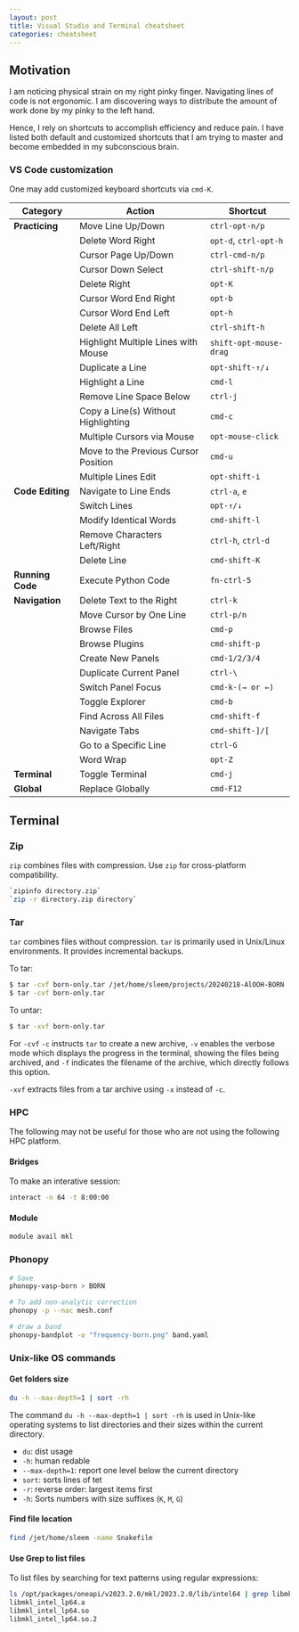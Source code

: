 ```yaml
---
layout: post
title: Visual Studio and Terminal cheatsheet
categories: cheatsheet
---
```



## Motivation

I am noticing physical strain on my right pinky finger. Navigating lines of code is not ergonomic. I am discovering ways to distribute the amount of work done by my pinky to the left hand.

Hence, I rely on shortcuts to accomplish efficiency and reduce pain. I have listed both default and customized shortcuts that I am trying to master and become embedded in my subconscious brain.

### VS Code customization

One may add customized keyboard shortcuts via `cmd-K`.

| Category                     | Action                                | Shortcut                |
|------------------------------|---------------------------------------|-------------------------|
| **Practicing**               | Move Line Up/Down                     | `ctrl-opt-n/p`          |
|                              | Delete Word Right                     | `opt-d`, `ctrl-opt-h`   |
|                              | Cursor Page Up/Down                   | `ctrl-cmd-n/p`          |
|                              | Cursor Down Select                    | `ctrl-shift-n/p`        |
|                              | Delete Right                          | `opt-K`                 |
|                              | Cursor Word End Right                 | `opt-b`                 |
|                              | Cursor Word End Left                  | `opt-h`                 |
|                              | Delete All Left                       | `ctrl-shift-h`          |
|                              | Highlight Multiple Lines with Mouse   | `shift-opt-mouse-drag`  |
|                              | Duplicate a Line                      | `opt-shift-↑/↓`         |
|                              | Highlight a Line                      | `cmd-l`                 |
|                              | Remove Line Space Below               | `ctrl-j`                |
|                              | Copy a Line(s) Without Highlighting   | `cmd-c`                 |
|                              | Multiple Cursors via Mouse            | `opt-mouse-click`       |
|                              | Move to the Previous Cursor Position  | `cmd-u`                 |
|                              | Multiple Lines Edit                   | `opt-shift-i`           |
| **Code Editing**             | Navigate to Line Ends                 | `ctrl-a`, `e`           |
|                              | Switch Lines                          | `opt-↑/↓`               |
|                              | Modify Identical Words                | `cmd-shift-l`           |
|                              | Remove Characters Left/Right          | `ctrl-h`, `ctrl-d`      |
|                              | Delete Line                           | `cmd-shift-K`           |
| **Running Code**             | Execute Python Code                   | `fn-ctrl-5`             |
| **Navigation**               | Delete Text to the Right              | `ctrl-k`                |
|                              | Move Cursor by One Line               | `ctrl-p/n`              |
|                              | Browse Files                          | `cmd-p`                 |
|                              | Browse Plugins                        | `cmd-shift-p`           |
|                              | Create New Panels                     | `cmd-1/2/3/4`           |
|                              | Duplicate Current Panel               | `ctrl-\`                |
|                              | Switch Panel Focus                    | `cmd-k-(→ or ←)`        |
|                              | Toggle Explorer                       | `cmd-b`                 |
|                              | Find Across All Files                 | `cmd-shift-f`           |
|                              | Navigate Tabs                         | `cmd-shift-]/[`         |
|                              | Go to a Specific Line                 | `ctrl-G`                |
|                              | Word Wrap                             | `opt-Z`                 |
| **Terminal**                 | Toggle Terminal                       | `cmd-j`                 |
| **Global**                   | Replace Globally                      | `cmd-F12`               |


## Terminal

### Zip

`zip` combines files with compression. Use `zip` for cross-platform compatibility. 

```bash
`zipinfo directory.zip`
`zip -r directory.zip directory`
```

### Tar

`tar` combines files without compression. `tar` is primarily used in Unix/Linux environments. It provides incremental backups.

To tar:

```bash
$ tar -cvf born-only.tar /jet/home/sleem/projects/20240218-AlOOH-BORN
$ tar -cvf born-only.tar
```

To untar:

```bash
$ tar -xvf born-only.tar
```

For `-cvf` `-c` instructs `tar` to create a new archive, `-v` enables the verbose mode which displays the progress in the terminal, showing the files being archived, and `-f` indicates the filename of the archive, which directly follows this option.

`-xvf` extracts files from a tar archive using `-x` instead of `-c`.

### HPC

The following may not be useful for those who are not using the following HPC platform.

#### Bridges

To make an interative session:

```bash
interact -n 64 -t 8:00:00
```

#### Module

```bash
module avail mkl
```

### Phonopy

```bash
# Save 
phonopy-vasp-born > BORN

# To add non-analytic correction 
phonopy -p --nac mesh.conf

# draw a band
phonopy-bandplot -o "frequency-born.png" band.yaml
```

### Unix-like OS commands

#### Get folders size

```bash
du -h --max-depth=1 | sort -rh
```

The command `du -h --max-depth=1 | sort -rh` is used in Unix-like operating systems to list directories and their sizes within the current directory.

- `du`: dist usage
- `-h`: human redable
- `--max-depth=1`: report one level below the current directory
- `sort`: sorts lines of tet
- `-r`: reverse order: largest items first
- `-h`: Sorts numbers with size suffixes (`K`, `M`, `G`)

#### Find file location

```bash
find /jet/home/sleem -name Snakefile
```


#### Use Grep to list files

To list files by searching for text patterns using regular expressions:

```bash
ls /opt/packages/oneapi/v2023.2.0/mkl/2023.2.0/lib/intel64 | grep libmkl_intel_lp64
libmkl_intel_lp64.a
libmkl_intel_lp64.so
libmkl_intel_lp64.so.2
```